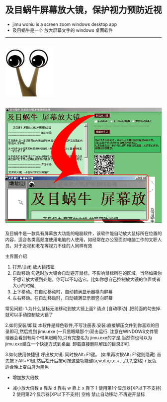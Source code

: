 # 及目蜗牛屏幕放大镜，保护视力预防近视

- jimu woniu is a screen zoom windows desktop app
- 及目蜗牛是一个 放大屏幕文字的 windows 桌面软件

---
![app-logo](https://github.com/cititic/jimu-woniu/blob/master/assets/logo.gif?raw=true)
---
![app-ui](https://github.com/cititic/jimu-woniu/blob/master/assets/jimu-woniu.gif?raw=true)
---
及目蜗牛是一款具有屏幕放大功能的电脑软件，该软件能自动放大鼠标所在位置的内容，适合各类高频度使用电脑的人使用，如经常在办公室面对电脑工作的文职人员，对于近视和老花等视力不佳的人同样有效

主界面介绍
1. 打开/关闭 放大镜按钮
2. 自动移动 勾选时放大镜会自动避开鼠标，不影响鼠标所在的区域。当然如果你不想让放大镜到处跑，你可以不勾选它。比如你想自己控制放大镜的位置或者大小的时候
3. 上下移动。在自动移动时，自动铺满显示器横向屏幕
4. 左右移动。在自动移动时，自动铺满显示器竖向屏幕

常见问题:
1.为什么鼠标无法移动到放大镜上面?
  请点 [自动移动] ,把前面的勾去掉. 就可以手动控制放大镜了

2.如何安装/卸载
  本软件是绿色软件,不写注册表.安装:直接解压文件到你喜欢的目录即可,然后找到 jimu.exe (一只黑眼睛那个)双击运行. 注意在WINDOWS文件管理器会看到有两个带黑眼睛的,只有完整名为 jimu.exe的才是,当然你也可以为jimu.exe建立一个快捷方式到桌面. 卸载直接删除解压的目录即可.

3.如何使用快捷键
  呼出放大镜: 同时按Alt+F1键。 (如果再次按Alt+F1键则隐藏)
  首先按下Alt+F1键,然后松开后按可按这些功能键(a,w,d,x,r,c,+,-,/,1,2,空格)
  r 反色 适合晚上变白屏为黑色
  + 增加放大倍数
  - 减小放大倍数
  a 靠左
  d 靠右
  w 靠上
  x 靠下
  1 使用第1个显示器[XP以下不支持]
  2 使用第2个显示器[XP以下不支持]
  空格 禁止自动移动,不再避开鼠标